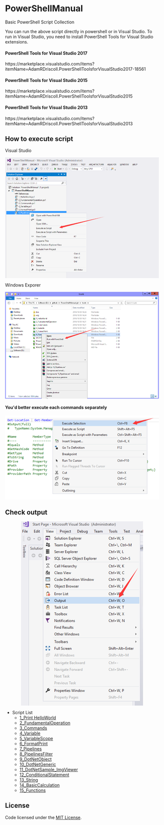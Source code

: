 # PowerShellManual
<p>Basic PowerShell Script Collection</p>

<p>You can run the above script directly in powershell or in Visual Studio. To run in Visual Studio, you need to install PowerShell Tools for Visual Studio extensions.</p>

<h4>PowerShell Tools for Visual Studio 2017</h4>
<p>https://marketplace.visualstudio.com/items?itemName=AdamRDriscoll.PowerShellToolsforVisualStudio2017-18561</p>
<h4>PowerShell Tools for Visual Studio 2015</h4>
<p>https://marketplace.visualstudio.com/items?itemName=AdamRDriscoll.PowerShellToolsforVisualStudio2015</p>
<h4>PowerShell Tools for Visual Studio 2013</h4>
<p>https://marketplace.visualstudio.com/items?itemName=AdamRDriscoll.PowerShellToolsforVisualStudio2013</p>

<h2>How to execute script</h2>
<p>Visual Studio</p>
<p align="center">
 <img align="center" alt="In Visual Studio" 
      src="https://github.com/zhaotianff/PowerShellManual/blob/master/doc/in%20visual%20studio.png" />
</p>
<p>Windows Exporer</p>
<p align="center">
 <img align="center" alt="In Windows Explorer"          src="https://github.com/zhaotianff/PowerShellManual/blob/master/doc/in%20window%20explorer.png" />
</p>
<h4>You'd better execute each commands separately</h4>
<p align="center">
 <img align="center" alt="Execute Selection"          src="https://github.com/zhaotianff/PowerShellManual/blob/master/doc/execute%20selection.png" />
</p>
<h2>Check output</h2>
<p align="center">
 <img align="center" alt="Show Output Window" 
      src="https://github.com/zhaotianff/PowerShellManual/blob/master/doc/show%20output%20window.png" />
</p>

* Script List
  *  [1_Print HelloWorld](001_HelloWorld.ps1)
  *  [2_FundamentalOperation](002_FundamentalOperation.ps1)
  *  [3_Commands](003_Commands.ps1)
  *  [4_Variable](004_Variable.ps1)
  *  [5_VariableScope](005_VariableScope.ps1)
  *  [6_FormatPrint](006_FormatPrint.ps1)
  *  [7_Pipelines](007_Pipelines.ps1)
  *  [8_PipelinesFilter](008_PipelineFilter.ps1)
  *  [9_DotNetObject](009_DotNetObject.ps1)
  *  [10_DotNetGeneric](010_DotNetGeneric.ps1)
  *  [11_DotNetSample_ImgViewer](011_DotNetSample_ImgViewer.ps1)
  *  [12_ConditionalStatement](012_ConditionalStatement.ps1)
  *  [13_String](013_String.ps1)
  *  [14_BasicCalculation](014_BasicCalculation.ps1)
  *  [15_Functions](015_Functions.ps1)


## License

Code licensed under the [MIT License](LICENSE).




